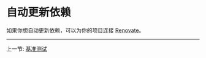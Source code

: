 # 自动更新依赖

如果你想自动更新依赖，可以为你的项目连接 [Renovate](https://github.com/marketplace/renovate)。

---

上一节: [基准测试](benchmarking.md)
